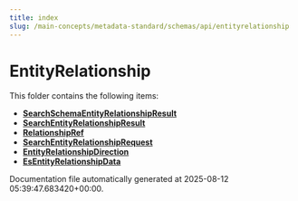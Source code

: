```yaml
---
title: index
slug: /main-concepts/metadata-standard/schemas/api/entityrelationship
---
```


# EntityRelationship

This folder contains the following items:

- [**SearchSchemaEntityRelationshipResult**](/main-concepts/metadata-standard/schemas/api/entityrelationship/searchschemaentityrelationshipresult)
- [**SearchEntityRelationshipResult**](/main-concepts/metadata-standard/schemas/api/entityrelationship/searchentityrelationshipresult)
- [**RelationshipRef**](/main-concepts/metadata-standard/schemas/api/entityrelationship/relationshipref)
- [**SearchEntityRelationshipRequest**](/main-concepts/metadata-standard/schemas/api/entityrelationship/searchentityrelationshiprequest)
- [**EntityRelationshipDirection**](/main-concepts/metadata-standard/schemas/api/entityrelationship/entityrelationshipdirection)
- [**EsEntityRelationshipData**](/main-concepts/metadata-standard/schemas/api/entityrelationship/esentityrelationshipdata)


Documentation file automatically generated at 2025-08-12 05:39:47.683420+00:00.
